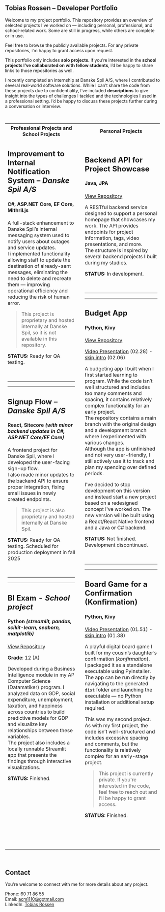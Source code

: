 ## Tobias Rossen – Developer Portfolio

Welcome to my project portfolio. This repository provides an overview of selected projects I’ve worked on — including personal, professional, and school-related work. Some are still in progress, while others are complete or in use.

Feel free to browse the publicly available projects. For any private repositories, I’m happy to grant access upon request.  

This portfolio only includes **solo projects**. If you’re interested in the **school projects I’ve collaborated on with fellow students**, I’d be happy to share links to those repositories as well.

I recently completed an internship at Danske Spil A/S, where I contributed to several real-world software solutions. While I can’t share the code from these projects due to confidentiality, I’ve included **descriptions** to give insight into the types of challenges I tackled and the technologies I used in a professional setting. I’d be happy to discuss these projects further during a conversation or interview.



<br>

<table>
  <tr>
    <th>Professional Projects and School Projects</th>
    <th> <br><br> </th>
    <th>Personal Projects</th>
  </tr>
  <tr>
    <td>

## Improvement to Internal Notification System – *Danske Spil A/S*  
#### C#, ASP.NET Core, EF Core, Mithril.js

A full-stack enhancement to Danske Spil’s internal messaging system used to notify users about outages and service updates.  
I implemented functionality allowing staff to update the destination of already-sent messages, eliminating the need to delete and recreate them 
— improving operational efficiency and reducing the risk of human error.  

> This project is proprietary and hosted internally at Danske Spil,
> so it is not available in this repository.  

  **STATUS:** Ready for QA testing.

<br>

---
---

## Signup Flow – *Danske Spil A/S*  
#### React, Sitecore *(with minor backend updates in C#, ASP.NET Core/EF Core)*  
 
A frontend project for Danske Spil, where I developed the user-facing sign-up flow.  
I also made minor updates to the backend API to ensure proper integration, fixing small issues in newly created endpoints.  

> This project is also proprietary and hosted internally at Danske Spil.  

  **STATUS:** Ready for QA testing. Scheduled for production deployment in fall 2025

<br>

---
---

## BI Exam - *School project*  
#### Python *(streamlit, pandas, scikit-learn, seaborn, matplotlib)*

[View Repository](https://github.com/TRossen89/BI_Exam) 

**Grade:** 12 (A)  

Developed during a Business Intelligence module in my AP Computer Science (Datamatiker) program. I analyzed data on GDP, social expenditure, unemployment, taxation, and happiness  
across countries to build predictive models for GDP and visualize key relationships between these variables.  
The project also includes a locally runnable Streamlit app that presents the findings through interactive visualizations.

  **STATUS:** Finished.

<br>
<br>
<br>
<br>
<br>
<br>
<br>
<br>
<br>
<br>




</td>
<td>
</td>
<td>

## Backend API for Project Showcase
#### Java, JPA  
[View Repository](https://github.com/TRossen89/tobias-rossen-backend)

A RESTful backend service designed to support a personal homepage that showcases my work. The API provides endpoints for project information, tags, video presentations, and more.  
The structure is inspired by several backend projects I built during my studies.

  **STATUS:** In development.  

<br>

---
---

## Budget App  
#### Python, Kivy

[View Repository](https://github.com/TRossen89/the-budget-app-proto-type)

[Video Presentation](https://youtu.be/kqpEPYm2BvE) (02.28) - [skip intro](https://youtu.be/kqpEPYm2BvE&t=22s) (02.06)

A budgeting app I built when I first started learning to program. While the code isn’t well structured and includes too many comments and spacing, it contains relatively complex functionality for an early project.    
The repository contains a main branch with the original design and a development branch where I experimented with various changes.   
Although the app is unfinished and not very user-friendly, I still actively use it to track and plan my spending over defined periods.  
  
  I've decided to stop development on this version and instead start a new project based on a redesigned concept I've worked on. The new version will 
be built using a React/React Native frontend and a Java or C# backend.  

  **STATUS:** Not finished. Development discontinued. 

<br>

---
---

## Board Game for a Confirmation (Konfirmation) 
#### Python, Kivy

[Video Presentation](https://youtu.be/NS8SA8iop-M) (01.51) - [skip intro](https://youtu.be/NS8SA8iop-M&t=13s) (01.38) 

A playful digital board game I built for my cousin’s daughter’s confirmation (*konfirmation*).  
I packaged it as a standalone executable using PyInstaller. The app can be run directly by navigating to the generated `dist` folder and launching the executable — no Python installation or additional setup required.  
  
  This was my second project. As with my first project, the code isn’t well-structured and includes excessive spacing and comments, but the functionality is relatively complex for an early-stage project.


> This project is currently private. If you're interested in the code, feel
> free to reach out and I’ll be happy to grant access.  

  **STATUS:** Finished.

<br>
<br>
<br>

</td>
</tr>
</table>

<br>


## Contact

You’re welcome to connect with me for more details about any project.  
  
Phone: 60 71 86 55  
Email: acm1110@gotmail.com  
LinkedIn: [Tobias Rossen](https://linkedin.com/in/tobias-rossen-a3620668)
